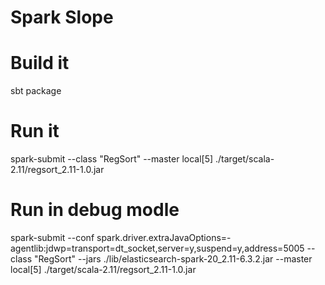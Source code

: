 # Spark Slope

# Build it
sbt package

# Run it
spark-submit  --class "RegSort"   --master local[5] ./target/scala-2.11/regsort_2.11-1.0.jar

# Run in debug modle
spark-submit  --conf spark.driver.extraJavaOptions=-agentlib:jdwp=transport=dt_socket,server=y,suspend=y,address=5005 --class "RegSort" --jars ./lib/elasticsearch-spark-20_2.11-6.3.2.jar --master local[5] ./target/scala-2.11/regsort_2.11-1.0.jar



